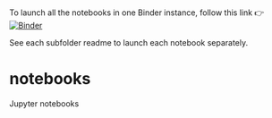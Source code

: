 To launch all the notebooks in one Binder instance, follow this link :point_right: [![Binder](https://mybinder.org/badge_logo.svg)](https://mybinder.org/v2/gh/datacite/notebooks/master)

See each subfolder readme to launch each notebook separately.

# notebooks
Jupyter notebooks
